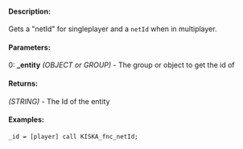 #### Description:
Gets a "netId" for singleplayer and a `netId` when in multiplayer.

#### Parameters:
0: **_entity** *(OBJECT or GROUP)* - The group or object to get the id of

#### Returns:
*(STRING)* - The Id of the entity

#### Examples:
```sqf
_id = [player] call KISKA_fnc_netId;
```

